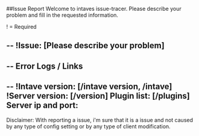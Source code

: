 ##Issue Report
Welcome to intaves issue-tracer.
Please describe your problem and fill in the requested information.

! = Required

--
 !Issue: [Please describe your problem]
--

--
 Error Logs / Links
--

--
!Intave version: [/intave version, /intave]
!Server version: [/version]
Plugin list: [/plugins]
Server ip and port:
--

Disclaimer:
  With reporting a issue, i'm sure that it is a issue and not caused by any type of config setting or by any type of client modification.
